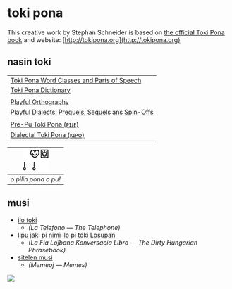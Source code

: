 # toki pona

This creative work by Stephan Schneider is based on [the official Toki Pona book](http://www.amazon.com/gp/product/0978292308) and website: [http://tokipona.org](http://tokipona.org)

## nasin toki

| |
|:-|
| [Toki Pona Word Classes and Parts of Speech](nimi.md) |
| [Toki Pona Dictionary](ale-pi-nimi-mute.md) |
| |
| [Playful Orthography](nasin-sitelen.md) |
| [Playful Dialects: Prequels, Sequels ans Spin-Offs](toki-sin.md) |
| |
| [Pre-Pu Toki Pona (ᴘɪᴊᴇ)](pije.md) |
| [Dialectal Toki Pona (ᴋɪᴘᴏ)](kipo.md) |

| <img src="sitelen/pona/o-pilin-pona-o-pu.png" height="50"> | 
|:--:| 
| *o pilin pona o pu!* |

## musi

* [ilo toki](musi/ilo-toki.md)
  * *(La Telefono — The Telephone)*
* [lipu jaki pi nimi ilo pi toki Losupan](musi/lipu-jaki-pi-nimi-ilo-pi-toki-losupan.md)
  * *(La Fia Loĵbana Konversacia Libro — The Dirty Hungarian Phrasebook)*
* [sitelen musi](musi/sitelen)
  * *(Memeoj — Memes)*

<img src="https://github.com/stefichjo/toki-pona/blob/master/sitelen/kulupu/nasin-toki/pu/o-pilin-pona-o-pu.jpg?raw=true" height="400">
